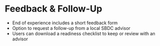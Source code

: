 # Feedback & Follow-Up

- End of experience includes a short feedback form
- Option to request a follow-up from a local SBDC advisor
- Users can download a readiness checklist to keep or review with an advisor
